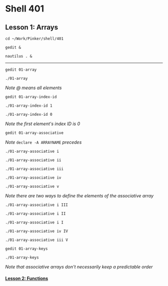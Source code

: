 # Shell 401
## Lesson 1: Arrays

`cd ~/Work/Pinker/shell/401`

`gedit &`

`nautilus . &`
___

`gedit 01-array`

`./01-array`

*Note @ means all elements*

`gedit 01-array-index-id`

`./01-array-index-id 1`

`./01-array-index-id 0`

*Note the first element's index ID is 0*

`gedit 01-array-associative`

*Note* `declare -A ARRAYNAME` *precedes*

`./01-array-associative i`

`./01-array-associative ii`

`./01-array-associative iii`

`./01-array-associative iv`

`./01-array-associative v`

*Note there are two ways to define the elements of the associative array*

`./01-array-associative i III`

`./01-array-associative i II`

`./01-array-associative i I`

`./01-array-associative iv IV`

`./01-array-associative iii V`

`gedit 01-array-keys`

`./01-array-keys`

*Note that associative arrays don't necessarily keep a predictable order*

#### [Lesson 2: Functions](https://github.com/inkVerb/pinker/blob/master/401-shell/Lesson-02.md)
